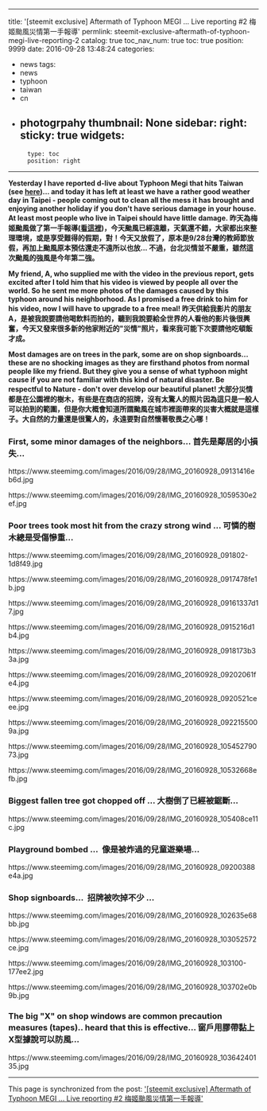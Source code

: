 
---
title: '[steemit exclusive] Aftermath of Typhoon MEGI  ... Live reporting #2  梅姬颱風災情第一手報導'
permlink: steemit-exclusive-aftermath-of-typhoon-megi-live-reporting-2
catalog: true
toc_nav_num: true
toc: true
position: 9999
date: 2016-09-28 13:48:24
categories:
- news
tags:
- news
- typhoon
- taiwan
- cn
- photogrpahy
thumbnail: None
sidebar:
    right:
        sticky: true
widgets:
    -
        type: toc
        position: right
---


<html>
<p><strong>Yesterday I have reported d-live about Typhoon Megi that hits Taiwan (see </strong><a href="https://steemit.com/news/@deanliu/typhoon-megi-hits-directly-live-reporting-from-taiwan"><strong>here</strong></a><strong>)... and today it has left at least we have a rather good weather day in Taipei - people coming out to clean all the mess it has brought and enjoying another holiday if you don't have serious damage in your house. At least most people who live in Taipei should have little damage.&nbsp;昨天為梅姬颱風做了第一手報導(</strong><a href="https://steemit.com/news/@deanliu/typhoon-megi-hits-directly-live-reporting-from-taiwan"><strong>看這裡</strong></a><strong>)，今天颱風已經遠離，天氣還不錯，大家都出來整理環境，或是享受難得的假期，對！今天又放假了，原本是9/28台灣的教師節放假，再加上颱風原本預估還走不遠所以也放... 不過，台北災情並不嚴重，雖然這次颱風的強風是今年第二強。</strong></p>
<p><strong>My friend, A, who supplied me with the video in the previous report, gets excited after I told him that his video is viewed by people all over the world. So he sent me more photos of the damages caused by this typhoon around his neighborhood. As I promised a free drink to him for his video, now I will have to upgrade to a free meal!&nbsp;昨天供給我影片的朋友A，是被我說要請他喝飲料而拍的，聽到我說要給全世界的人看他的影片後很興奮，今天又發來很多新的他家附近的"災情"照片，看來我可能下次要請他吃頓飯才成。</strong></p>
<p><strong>Most damages are on trees in the park, some are on shop signboards... these are no shocking images as they are firsthand photos from normal people like my friend. But they give you a sense of what typhoon might cause if you are not familiar with this kind of natural disaster. Be respectful to Nature - don't over develop our beautiful planet! 大部分災情都是在公園裡的樹木，有些是在商店的招牌，沒有太驚人的照片因為這只是一般人可以拍到的範圍，但是你大概會知道所謂颱風在城市裡面帶來的災害大概就是這樣子。大自然的力量還是很驚人的，永遠要對自然懷著敬畏之心哪！</strong></p>
<h3><strong>First, some minor damages of the neighbors...&nbsp;首</strong>先是鄰居的小損失...</h3>
<p>https://www.steemimg.com/images/2016/09/28/IMG_20160928_09131416eb6d.jpg</p>
<p>https://www.steemimg.com/images/2016/09/28/IMG_20160928_1059530e2ef.jpg</p>
<h3>Poor trees took most hit from the crazy strong wind ... 可憐的樹木總是受傷慘重...</h3>
<p>https://www.steemimg.com/images/2016/09/28/IMG_20160928_091802-1d8f49.jpg</p>
<p>https://www.steemimg.com/images/2016/09/28/IMG_20160928_0917478fe1b.jpg</p>
<p>https://www.steemimg.com/images/2016/09/28/IMG_20160928_09161337d17.jpg</p>
<p>https://www.steemimg.com/images/2016/09/28/IMG_20160928_0915216d1b4.jpg</p>
<p>https://www.steemimg.com/images/2016/09/28/IMG_20160928_0918173b33a.jpg</p>
<p>https://www.steemimg.com/images/2016/09/28/IMG_20160928_09202061fe4.jpg</p>
<p>https://www.steemimg.com/images/2016/09/28/IMG_20160928_0920521ceee.jpg</p>
<p>https://www.steemimg.com/images/2016/09/28/IMG_20160928_0922155009a.jpg</p>
<p>https://www.steemimg.com/images/2016/09/28/IMG_20160928_10545279073.jpg</p>
<p>https://www.steemimg.com/images/2016/09/28/IMG_20160928_10532668efb.jpg</p>
<h3>Biggest fallen tree got chopped off ... 大樹倒了已經被鋸斷...</h3>
<p>https://www.steemimg.com/images/2016/09/28/IMG_20160928_105408ce11c.jpg</p>
<h3>Playground bombed ...&nbsp;&nbsp;像是被炸過的兒童遊樂場...</h3>
<p>https://www.steemimg.com/images/2016/09/28/IMG_20160928_09200388e4a.jpg</p>
<h3>Shop signboards...&nbsp;&nbsp;招牌被吹掉不少 ...</h3>
<p>https://www.steemimg.com/images/2016/09/28/IMG_20160928_102635e68bb.jpg</p>
<p>https://www.steemimg.com/images/2016/09/28/IMG_20160928_103052572ce.jpg</p>
<p>https://www.steemimg.com/images/2016/09/28/IMG_20160928_103100-177ee2.jpg</p>
<p>https://www.steemimg.com/images/2016/09/28/IMG_20160928_103702e0b9b.jpg</p>
<h3>The big "X" on shop windows are common precaution measures (tapes).. heard that this is effective... 窗戶用膠帶黏上X型據說可以防風...</h3>
<p>https://www.steemimg.com/images/2016/09/28/IMG_20160928_10364240135.jpg</p>
</html>

- - -

This page is synchronized from the post: ['[steemit exclusive] Aftermath of Typhoon MEGI  ... Live reporting #2  梅姬颱風災情第一手報導'](https://steemit.com/@deanliu/steemit-exclusive-aftermath-of-typhoon-megi-live-reporting-2)

